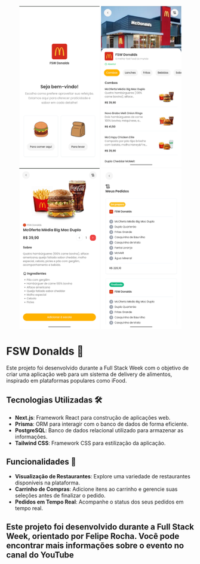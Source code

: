 <div align="center">
  <img src="public/mainPage.png" width="215px" height="430px"/>
  <img src="public/menuCategories.png" width="215px" height="430px"/>
  <img src="public/productPage.png" width="215px" height="430px"/>
  <img src="public/orderPage.png" width="215px" height="430px"/>
</div>


# FSW Donalds 🍔

Este projeto foi desenvolvido durante a Full Stack Week com o objetivo de criar uma aplicação web para um sistema de delivery de alimentos, inspirado em plataformas populares como iFood.

## Tecnologias Utilizadas 🛠️

- **Next.js**: Framework React para construção de aplicações web.
- **Prisma**: ORM para interagir com o banco de dados de forma eficiente.
- **PostgreSQL**: Banco de dados relacional utilizado para armazenar as informações.
- **Tailwind CSS**: Framework CSS para estilização da aplicação.

## Funcionalidades 🚀

- **Visualização de Restaurantes**: Explore uma variedade de restaurantes disponíveis na plataforma.
- **Carrinho de Compras**: Adicione itens ao carrinho e gerencie suas seleções antes de finalizar o pedido.
- **Pedidos em Tempo Real**: Acompanhe o status dos seus pedidos em tempo real.

## Este projeto foi desenvolvido durante a Full Stack Week, orientado por Felipe Rocha. Você pode encontrar mais informações sobre o evento no canal do YouTube
